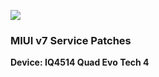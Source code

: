 ![](http://cs3-2.4pda.to/7772662.png)
### MIUI v7 Service Patches
**Device: IQ4514 Quad Evo Tech 4**